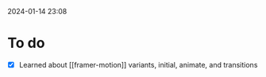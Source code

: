 2024-01-14 23:08

# To do
- [x] Learned about [[framer-motion]] variants, initial, animate, and transitions


